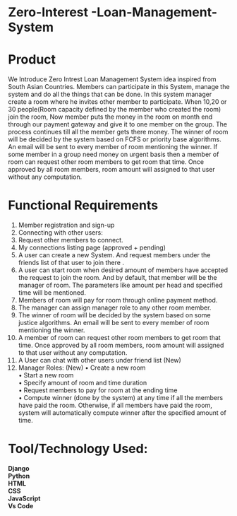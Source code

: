 # Zero-Interest -Loan-Management-System

# Product
We Introduce Zero Intrest Loan Management System idea inspired from South Asian Countries. Members can participate in this System, manage the system and do all the things that can be done. In this system manager create a room where he invites other member to participate. When 10,20 or 30 people(Room capacity defined by the member who created the room) join the room, Now member puts the money in the room on month end through our payment gateway and give it to one member on the group. The process continues till all the member gets there money. The winner of room will be decided by the system based on FCFS or priority base algorithms. An email will be sent to every member of room mentioning the winner. If some member in a group need money on urgent basis then a member of room can request other room members to get room that time. Once approved by all room members, room amount will assigned to that user without any computation.

# Functional Requirements
1)	Member registration and sign-up  
2)	Connecting with other users: 
3) Request other members to connect.
4) My connections listing page (approved + pending)
5) A user can create a new System. And request members under the friends list of that user to join there .
6) A user can start room when desired amount of members have accepted the request to join the room. And by default, that member will be the manager of room. The parameters like amount per head and specified time will be mentioned.
7) Members of room will pay for room through online payment method.
8) The manager can assign manager role to any other room member.
9) The winner of room will be decided by the system based on some justice algorithms. An email will be sent to every member of room mentioning the winner. 
10) A member of room can request other room members to get room that time. Once approved by all room members, room amount will assigned to that user without any computation.
11) A User can chat with other users under friend list (New)
12)	Manager Roles: (New)
•	Create a new room<br />
•	Start a new room<br />
•	Specify amount of room and time duration<br />
•	Request members to pay for room at the ending time<br />
•	Compute winner (done by the system) at any time if all the members have paid the room. Otherwise, if all members have paid the room, system will automatically compute winner after the specified amount of time.<br />


# Tool/Technology Used:
**Django**<br />
**Python**<br />
**HTML**<br />
**CSS**<br />
**JavaScript**<br />
**Vs Code**<br />






